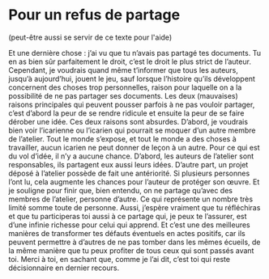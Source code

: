 # Pour un refus de partage

(peut-être aussi se servir de ce texte pour l'aide)

Et une dernière chose : j’ai vu que tu n’avais pas partagé tes documents. Tu en as bien sûr parfaitement le droit, c’est le droit le plus strict de l’auteur. Cependant, je voudrais quand même t’informer que tous les auteurs, jusqu’à aujourd’hui, jouent le jeu, sauf lorsque l’histoire qu’ils développent concernent des choses trop personnelles, raison pour laquelle on a la possibilité de ne pas partager ses documents.
Les deux (mauvaises) raisons principales qui peuvent pousser parfois à ne pas vouloir partager, c’est d’abord la peur de se rendre ridicule et ensuite la peur de se faire dérober une idée.
Ces deux raisons sont absurdes. D’abord, je voudrais bien voir l’icarienne ou l’icarien qui pourrait se moquer d’un autre membre de l’atelier. Tout le monde s’expose, et tout le monde a des choses à travailler, aucun icarien ne peut donner de leçon à un autre.
Pour ce qui est du vol d’idée, il n’y a aucune chance. D’abord, les auteurs de l’atelier sont responsables, ils partagent eux aussi leurs idées. D’autre part, un projet déposé à l’atelier possède de fait une antériorité. Si plusieurs personnes l’ont lu, cela augmente les chances pour l’auteur de protéger son œuvre.
Et je souligne pour finir que, bien entendu, on ne partage qu’avec des membres de l’atelier, personne d’autre. Ce qui représente un nombre très limité somme toute de personne.
Aussi, j’espère vraiment que tu réfléchiras et que tu participeras toi aussi à ce partage qui, je peux te l’assurer, est d’une infinie richesse pour celui qui apprend. Et c’est une des meilleures manières de transformer tes défauts éventuels en actes positifs, car ils peuvent permettre à d’autres de ne pas tomber dans les mêmes écueils, de la même manière que tu peux profiter de tous ceux qui sont passés avant toi.
Merci à toi, en sachant que, comme je l’ai dit, c’est toi qui reste décisionnaire en dernier recours.
